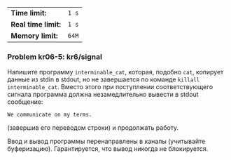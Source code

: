 |                      |       |
|----------------------|-------|
| **Time limit:**      | `1 s` |
| **Real time limit:** | `1 s` |
| **Memory limit:**    | `64M` |


### Problem kr06-5: kr6/signal

Напишите программу `interminable_cat`, которая, подобно `cat`, копирует данные из stdin в stdout, но
не завершается по команде `killall interminable_cat`. Вместо этого при поступлении соответствующего
сигнала программа должна незамедлительно вывести в stdout сообщение:

    
    
    We communicate on my terms.

(завершив его переводом строки) и продолжать работу.

Ввод и вывод программы перенаправлены в каналы (учитывайте буферизацию). Гарантируется, что вывод
никогда не блокируется.

